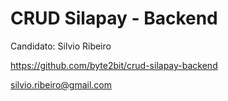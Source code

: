 # CRUD Silapay - Backend

Candidato: Silvio Ribeiro

https://github.com/byte2bit/crud-silapay-backend

silvio.ribeiro@gmail.com